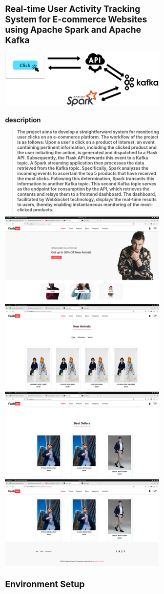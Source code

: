 # Real-time User Activity Tracking System for E-commerce Websites using Apache Spark and Apache Kafka


<img src="doc/topo.png" align="centre">

## description
> **The project aims to develop a straightforward system for monitoring user clicks on an e-commerce platform. The workflow of the project is as follows: Upon a user's click on a product of interest, an event containing pertinent information, including the clicked product and the user initiating the action, is generated and dispatched to a Flask API. Subsequently, the Flask API forwards this event to a Kafka topic. A Spark streaming application then processes the data retrieved from the Kafka topic. Specifically, Spark analyzes the incoming events to ascertain the top 5 products that have received the most clicks. Following this determination, Spark transmits this information to another Kafka topic. This second Kafka topic serves as the endpoint for consumption by the API, which retrieves the contents and relays them to a frontend dashboard. The dashboard, facilitated by WebSocket technology, displays the real-time results to users, thereby enabling instantaneous monitoring of the most-clicked products.**
 
<img src="doc/img1.png" align="centre">
<img src="doc/image2.png" align="centre">
<img src="doc/image3.png" align="centre">
<img src="doc/image4.png" align="centre">

# Environment Setup
